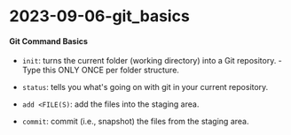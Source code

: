 # 2023-09-06-git_basics

#### Git Command Basics
- `init`: turns the current folder (working directory) into a Git repository.
      - Type this ONLY ONCE per folder structure. 
- `status`: tells you what's going on with git in your current repository.

- `add <FILE(S)`: add the files into the staging area. 
- `commit`: commit (i.e., snapshot) the files from the staging area.